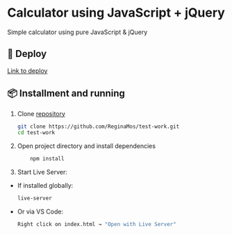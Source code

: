 # Calculator using JavaScript + jQuery

Simple calculator using pure JavaScript & jQuery

## 🚀 Deploy

[Link to deploy](https://your-deploy-link-here)  

## 📦 Installment and running

1. Clone [repository](https://github.com/ReginaMos/test-work.git)

   ```bash copy
   git clone https://github.com/ReginaMos/test-work.git
   cd test-work
   ```

2. Open project directory and install dependencies

    ```bash copy
        npm install
    ```

3. Start Live Server:

- If installed globally:

    ```bash copy
    live-server
    ```

- Or via VS Code:

    ```bash copy
    Right click on index.html → "Open with Live Server"
    ```
